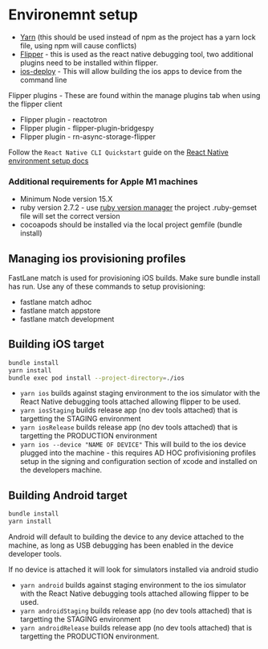 # Environemnt setup

- [Yarn](https://classic.yarnpkg.com/en/docs/install/#mac-stable) (this should be used instead of npm as the project has a yarn lock file, using npm will cause conflicts)
- [Flipper](https://fbflipper.com/) - this is used as the react native debugging tool, two additional plugins need to be installed within flipper.
- [ios-deploy](https://github.com/ios-control/ios-deploy#readme) - This will allow building the ios apps to device from the command line

Flipper plugins - These are found within the manage plugins tab when using the flipper client

- Flipper plugin - reactotron
- Flipper plugin - flipper-plugin-bridgespy
- Flipper plugin - rn-async-storage-flipper

Follow the `React Native CLI Quickstart` guide on the [React Native environment setup docs](https://reactnative.dev/docs/environment-setup)

### Additional requirements for Apple M1 machines

- Minimum Node version 15.X
- ruby version 2.7.2 - use [ruby version manager](https://rvm.io/) the project .ruby-gemset file will set the correct version
- cocoapods should be installed via the local project gemfile (bundle install)

## Managing ios provisioning profiles

FastLane match is used for provisioning iOS builds.
Make sure bundle install has run.
Use any of these commands to setup provisioning:

- fastlane match adhoc
- fastlane match appstore
- fastlane match development

## Building iOS target

```bash
bundle install
yarn install
bundle exec pod install --project-directory=./ios
```

- `yarn ios` builds against staging environment to the ios simulator with the React Native debugging tools attached allowing flipper to be used.
- `yarn iosStaging` builds release app (no dev tools attached) that is targetting the STAGING environment
- `yarn iosRelease` builds release app (no dev tools attached) that is targetting the PRODUCTION environment
- `yarn ios --device "NAME OF DEVICE"` This will build to the ios device plugged into the machine - this requires AD HOC profivisioning profiles setup in the signing and configuration section of xcode and installed on the developers machine.

## Building Android target

```bash
bundle install
yarn install
```

Android will default to building the device to any device attached to the machine, as long as USB debugging has been enabled in the device developer tools.

If no device is attached it will look for simulators installed via android studio

- `yarn android` builds against staging environment to the ios simulator with the React Native debugging tools attached allowing flipper to be used.
- `yarn androidStaging` builds release app (no dev tools attached) that is targetting the STAGING environment
- `yarn androidRelease` builds release app (no dev tools attached) that is targetting the PRODUCTION environment.